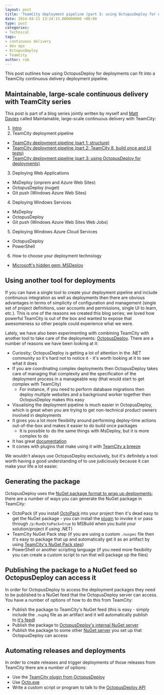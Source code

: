 ```yaml
---
layout: post
title: 'TeamCity deployment pipeline (part 3: using OctopusDeploy for deployments)'
date: 2014-04-21 13:24:13.000000000 +08:00
type: post
categories:
- Technical
tags:
- continuous delivery
- dev ops
- OctopusDeploy
- TeamCity
author: rob
---
```



This post outlines how using OctopusDeploy for deployments can fit into a TeamCity continuous delivery deployment pipeline.


## Maintainable, large-scale continuous delivery with TeamCity series


This post is part of a blog series jointly written by myself and [Matt Davies](http://blog.mdavies.net/) called Maintainable, large-scale continuous delivery with TeamCity:


1. [Intro](http://robdmoore.id.au/blog/2012/08/12/maintainable-large-scale-continuous-delivery-with-teamcity/)
2. TeamCity deployment pipeline
  - [TeamCity deployment pipeline (part 1: structure)](http://robdmoore.id.au/blog/2012/09/01/maintainable-teamcity-continuous-deployment-pipeline-configuration/)
  - [TeamCity deployment pipeline (part 2: TeamCity 8, build once and UI tests)](http://blog.mdavies.net/2014/04/21/teamcity-deployment-pipeline-part-2-teamcity-8-build-once-and-ui-tests/)
  - [TeamCity deployment pipeline (part 3: using OctopusDeploy for deployments)](http://robdmoore.id.au/blog/2014/04/21/teamcity-deployment-pipeline-part-3-using-octopusdeploy-for-deployments/)
3. Deploying Web Applications
  - MsDeploy (onprem and Azure Web Sites)
  - OctopusDeploy (nuget)
  - Git push (Windows Azure Web Sites)
4. Deploying Windows Services
  - MsDeploy
  - OctopusDeploy
  - Git push (Windows Azure Web Sites Web Jobs)
5. Deploying Windows Azure Cloud Services
  - OctopusDeploy
  - PowerShell
6. How to choose your deployment technology
  - [Microsoft's hidden gem: MSDeploy](http://blog.mdavies.net/2012/08/12/microsofts-hidden-gem-msdeploy/)


## Using another tool for deployments


If you can have a single tool to create your deployment pipeline and include continuous integration as well as deployments then there are obvious advantages in terms of simplicity of configuration and management (single set of project definitions, user accounts and permissions, single UI to learn, etc.). This is one of the reasons we created this blog series; we loved how powerful TeamCity is out of the box and wanted to expose that awesomeness so other people could experience what we were.



Lately, we have also been experimenting with combining TeamCity with another tool to take care of the deployments: [OctopusDeploy](http://octopusdeploy.com/). There are a number of reasons we have been looking at it:


- Curiosity; OctopusDeploy is getting a lot of attention in the .NET community so it's hard not to notice it - it's worth looking at it to see what it does
- If you are coordinating complex deployments then OctopusDeploy takes care of managing that complexity and the specification of the deployment process in a manageable way (that would start to get complex with TeamCity)
  - For instance, if you need to perform database migrations then deploy multiple websites and a background worker together then OctopusDeploy makes this easy
- Visualising the deployment pipeline is much easier in OctopusDeploy, which is great when you are trying to get non-technical product owners involved in deployments
- It gives you a lot more flexibility around performing deploy-time actions out-of-the-box and makes it easier to do build once packages
  - It is possible to do the same things with MsDeploy, but it is more complex to do
- It has great [documentation](http://docs.octopusdeploy.com/display/OD/Home)
- It comes with plugins that make using it with [TeamCity a breeze](http://docs.octopusdeploy.com/display/OD/TeamCity)



We wouldn't always use OctopusDeploy exclusively, but it's definitely a tool worth having a good understanding of to use judiciously because it can make your life a lot easier.


## Generating the package


OctopusDeploy uses the [NuGet package format to wrap up deployments](http://docs.octopusdeploy.com/display/OD/Packaging+applications); there are a number of ways you can generate the NuGet package in TeamCity:


- OctoPack (if you install [OctoPack](https://github.com/OctopusDeploy/OctoPack) into your project then it's dead easy to get the NuGet package - you can install the [plugin](http://docs.octopusdeploy.com/display/OD/TeamCity) to invoke it or pass through `/p:RunOctoPack=true` to MSBuild when you build your solution/project if using .NET)
- TeamCity NuGet Pack step (if you are using a custom `.nuspec` file then it's easy to package that up and automatically get it as an artifact by using [TeamCity's NuGet Pack step](http://confluence.jetbrains.com/display/TCD8/NuGet+Pack))
- PowerShell or another scripting language (if you need more flexibility you can create a custom script to run that will package up the files)


## Publishing the package to a NuGet feed so OctopusDeploy can access it


In order for OctopusDeploy to access the deployment packages they need to be published to a NuGet feed that the OctopusDeploy server can access. You have a number of options of how to do this from TeamCity:


- Publish the package to TeamCity's NuGet feed (this is easy - simply include the `.nupkg` file as an artifact and it will automatically publish to [it's feed](http://confluence.jetbrains.com/display/TCD8/NuGet))
- Publish the package to [OctopusDeploy's internal NuGet server](http://docs.octopusdeploy.com/display/OD/Package+repositories)
- Publish the package to some other [NuGet server](http://docs.nuget.org/docs/creating-packages/hosting-your-own-nuget-feeds) you set up that OctopusDeploy can access


## Automating releases and deployments


In order to create releases and trigger deployments of those releases from TeamCity there are a number of options:


- Use the [TeamCity plugin from OctopusDeploy](http://docs.octopusdeploy.com/display/OD/TeamCity)
- Use [Octo.exe](https://github.com/OctopusDeploy/Octopus-Tools)
- Write a custom script or program to talk to the [OctopusDeploy API](http://docs.octopusdeploy.com/display/OD/Octopus+REST+API)

